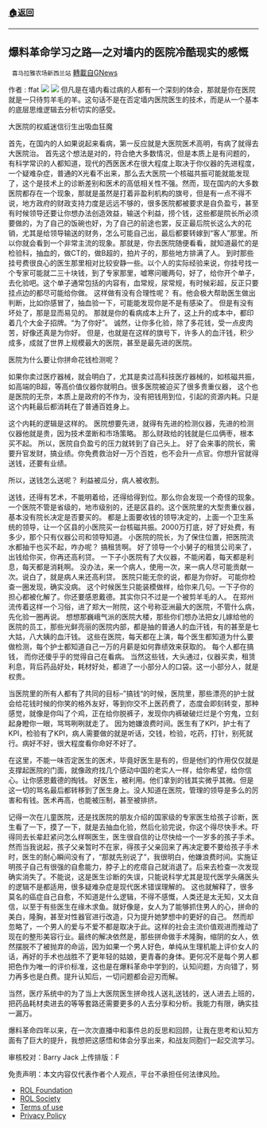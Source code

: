 ###  [:house:返回](README.md)
---


## 爆料革命学习之路&#8212;之对墙内的医院冷酷现实的感慨
` 喜马拉雅农场新西兰站` [轉載自GNews](https://gnews.org/zh-hans/2533622/)

作者 : ffat
 ![](https://assets.gnews.org/wp-content/uploads/2022/05/G新闻-9.jpg) ![](https://assets.gnews.org/wp-content/uploads/2022/05/cadf28e4c1a138db287e76dc734221e0_w.jpeg) 
但凡是在墙内看过病的人都有一个深刻的体会，那就是你在医院就是一只待剪羊毛的羊。这句话不是在否定墙内医院医生的技术，而是从一个基本的底层思维逻辑去分析切实的感受。
 
大医院的权威迷信衍生出吸血狂魔
 
首先，在国内的人如果说起来看病，第一反应就是大医院医术高明，有病了就得去大医院治。 首先这个想法是对的，符合绝大多数情况，但是本质上是有问题的，有科学常识的人都知道，现代的西医医术在很大程度上取决于你仪器的先进程度，一个疑难杂症，普通的X光看不出来，那么去大医院一个核磁共振可能就能发现了，这个是技术上的诊断差别和医术的高低相关性不强。然而，现在国内的大多数医院都存在一个现象，那就是虽然是打着非盈利机构的旗号，但是有一点不得不说，地方政府的财政支持力度是远远不够的，很多医院都被要求是自负盈亏，甚至有时候领导还要让你想办法创造效益，输送个利益，捞个钱，这些都是院长所必须要做的，为了自己的饭碗也好，为了自己的前途也罢，反正最后院长这么大的花销，尤其是给领导输送的财务，怎么可能自己出，最后都要转嫁到“客人”那里。所以你就会看到一个非常主流的现象。那就是，你去医院随便看看，就知道最忙的是检验科，抽血的，做CT的，做B超的，拍片子的，那些地方排满了人。 到时那些挂号费很良心的医生那里相对比较安静一些。以个人的实际经验来说，你挂号找一个专家可能就二三十块钱，到了专家那里，嘘寒问暖两句，好了，给你开个单子，去化验吧。这个单子通常包括的内容有，血常规，尿常规，有时候彩超，反正只要挂点边的都尽可能给你做。 这样做有没有合理性呢？ 有。他会极大帮助医生做出判断，比如你感冒了，抽血验一下，可能能发现你是不是有感染了。 但是有没有坏处了，那是显而易见的。 那就是你的看病成本上升了，这上升的成本中，都印着几个大金子招牌。“为了你好”。 诚然，让你多化验，除了多花钱，受一点皮肉苦，好像还真是为你好。 但是，也就是在这样的旗号下，许多人的血汗钱，积少成多，成就了世界上规模最大的医院，甚至是最先进的医院。
 
医院为什么要让你拼命花钱检测呢？
 
如果你卖过医疗器械，就会明白了，尤其是卖过高科技医疗器械的，如核磁共振，如高端的B超，等高价值仪器你就明白。很多医院被迫买了很多贵重仪器， 这个也是医院的无奈，本质上是政府的不作为，没有把钱用到位，引起的资源内耗。只是这个内耗最后都消耗在了普通百姓身上。
 
这个内耗的逻辑是这样的。 医院想要先进，就得有先进的检测仪器，先进的检测仪器他就是贵，因为技术垄断和市场策略。 那么财政给的钱就是仨瓜俩枣，根本买不起。 所以，医院自负盈亏的压力就转到了自己头上。 好了会来事的院长，需要升官发财，搞业绩。你免费救治好一万个百姓，也不会升一点官。你想升官就得送钱，还要有业绩。
 
所以，送钱怎么送呢？ 利益被瓜分，病人被收割。
 
送钱，还得有艺术，不能明着给，还得给得到位。那么你会发现一个奇怪的现象。一个医院不管是省级的，地市级别的，还是区县的。这个医院里的大型贵重仪器，基本没有院长决定是否要买的。 都是上面要收钱的领导决定的，上面一个卫生系统的领导，让一个区县的小医院买一台核磁共振。2000万打底，好了好处费，有多少，那个只有仪器公司和领导知道。 小医院的院长，为了保住位置，把医院流水都抽干也买不起，咋办呢？ 搞租赁啊。 好了领导一个小舅子的租赁公司来了，出钱给你买，你再还高利贷。 一下子小医院有了大仪器，不能闲着，每天都是利息，每天都是消耗啊。 没办法，来一个病人，使用一次，来一病人尽可能贡献一次。说白了，就是病人来还高利贷。 医院只能无奈的说，都是为你好。 可能你检查一圈发现，确实没病。 这个时候医生只能装模做样，给你来几句。一下子你的担心都被化解了。你还要感恩戴德。其实你只不过是一个被剪羊毛的人。 在郑州流传着这样一个习俗，进了郑大一附院，这个号称亚洲最大的医院，不管什么病，先化验一圈再说。 想想那巍峨气派的医院大楼，那些你们想办法把女儿嫁给他的医院的员工，那些光鲜亮丽的医院内部，都是抽的普通人的血汗钱，有的甚至是七大姑，八大姨的血汗钱。 这些在医院，每天都在上演，每个医生都知道为什么要做检测，每个护士都知道自己一万的月薪是如何靠绩效来获取的。 每个人都在搞钱， 而你还傻乎乎的觉得自己在看病。 当然这些钱，大头通过，仪器买卖，租赁利息，背后药品好处，耗材好处，都进了一小部分人的口袋。这一小部分人，就是权贵。
 
当医院里的所有人都有了共同的目标–”搞钱“的时候，医院里，那些漂亮的护士就会给花钱时候的你笑的格外友好，等到你交不上医药费了，态度会即刻转变，那种感觉，就像是你叫了个鸡，正在给你脱裤子，发现你内裤破破烂烂是个穷鬼，立刻起身瞪你一眼，骂骂咧咧就走了。 因为她嫌浪费时间。医生有了KPI，护士有了KPI，检验有了KPI，病人需要做的就是听话，交钱，检验，吃药，打针，别死就行。病好不好，很大程度看你命好不好了。
 
在这里，不能一味否定医生的医术，毕竟好医生是有的，但是他们的作用仅仅就是支撑起医院的门面，就像政府找几个感动中国的老实人一样，给你希望，给你信心。让你感恩戴德的掏钱。 好医生，被利用。他们拿到的钱其实微乎其微。但是这一切的骂名最后都转移到了医生身上。没人知道在医院，管理的领导是多么的厉害和有钱。医术再高，也能被压制，甚至被排挤。
 
记得一次在儿童医院，还是找医院的朋友介绍的国家级的专家医生给孩子诊断，医生看了一下，摸了一下，就是去抽血化验，然后化验完说，你这个得尽快手术。吓得同去长辈赶紧问怎么样啊医生，医生很自信的让尽快给一个一岁多的孩子手术。然而当我说起，孩子父亲暂时不在家，得孩子父亲回来了再决定要不要给孩子手术时，医生的耐心瞬间没有了，“那就先别说了”，我很明白，他嫌浪费时间。实施证明孩子自己有很强的自愈能力，脖子上的疙瘩自己就消退了。后来去检查一次发现确实消失了。不能说，这是医生诊断的失误，只能说科学尤其是现代医学头痛医头的逻辑不是都适用，很多疑难杂症是现代医术错误理解的。 这也就解释了，很多莫名的癌症自己自愈，不知道是什么逻辑，不得不感慨，人类还是太无知，又太自信，以至于有些医生在缘木求鱼。就好像是，女人为了能够抓住男人的心，拼命的美白，隆胸，甚至对性器官进行改造，只为提升她梦想中的更好的自己。 然而却忽略了，一个男人的爱与不爱不都是取决于此。这样的社会主流价值观进而推动了现在的整形美容行业。最终的解决依然是，那些拼命做手术隆胸，缩阴的女人，依然摆脱不了被抛弃的命运，因为如果一个男人好色，单纯从生理机能上评价女人的话，再好的手术也战胜不了更年轻的姑娘，更青春的身体。更何况不是每个男人都把色作为唯一的评价标准，这也是在爆料革命中学到的，认知问题，方向错了，努力再多也是白费。提升认知后，一切问题都会迎刃而解。
 
当然，医疗系统中的为了当上大医院医生拼命找人送礼送钱的，送人进去上班的，把药品耗材卖进去的等等套路还需要更多的人去分享和分析。我能力有限，确实挂一漏万。
 
爆料革命四年以来，在一次次直播中和事件总的反思和回顾，让我在思考和认知方面有了巨大的提升，我想把这感悟和体会分享出来，和战友同胞们一起交流学习。

审核校对：Barry Jack
上传排版：F

免责声明：本文内容仅代表作者个人观点，平台不承担任何法律风险。
  
- [ROL Foundation](https://rolfoundation.org/)
- [ROL Society](https://rolsociety.org/)
- [Terms of use](https://gnews.org/terms-of-use-3/)
- [Privacy Policy](https://gnews.org/privacy-policy/)

